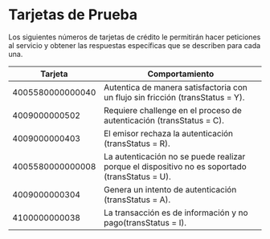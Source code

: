 # Tarjetas de Prueba

Los siguientes números de tarjetas de crédito le permitirán hacer peticiones al servicio y obtener las respuestas específicas que se describen para cada una.


Tarjeta           | Comportamiento                                                                                 |
----------------- |------------------------------------------------------------------------------------------------|
 4005580000000040 | Autentica de manera satisfactoria con un flujo sin fricción (transStatus = Y).                 |  
 4009000000502    | Requiere challenge en el proceso de autenticación (transStatus = C).                           | 
 4009000000403    | El emisor rechaza la autenticación (transStatus = R).                                          |
 4005580000000008 | La autenticación no se puede realizar porque el dispositivo no es soportado (transStatus = U). | 
 4009000000304    | Genera un intento de autenticación (transStatus = A).                                          | 
 4100000000038    | La transacción es de información y no pago(transStatus = I).                                   | 